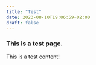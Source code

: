 ```yaml
---
title: "Test"
date: 2023-08-10T19:06:59+02:00
draft: false
---
```


### This is a test page.

This is a test content!